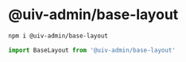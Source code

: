 @uiv-admin/base-layout
===

```bash
npm i @uiv-admin/base-layout
```

```js
import BaseLayout from '@uiv-admin/base-layout'

```